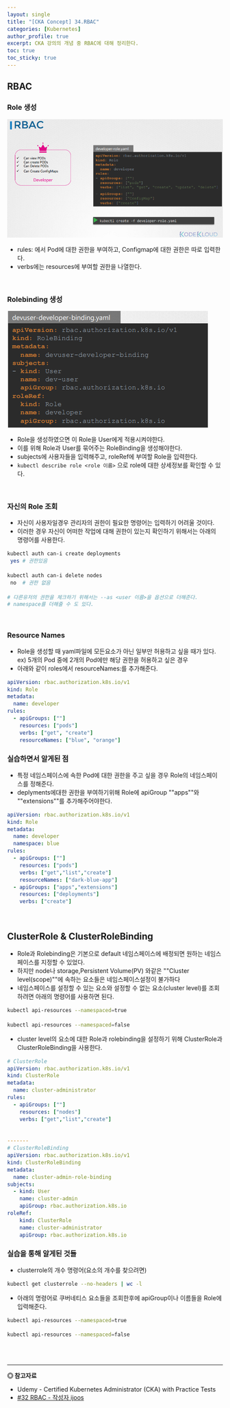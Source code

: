 ```yaml
---
layout: single
title: "[CKA Concept] 34.RBAC"
categories: [Kubernetes]
author_profile: true
excerpt: CKA 강의의 개념 중 RBAC에 대해 정리한다. 
toc: true
toc_sticky: true
---
```


## RBAC

### Role 생성

![](/assets/img/kubernetes/34_rbac_1.png)

- rules: 에서 Pod에 대한 권한을 부여하고, Configmap에 대한 권한은 따로 입력한다.
- verbs에는 resources에 부여할 권한을 나열한다.


<br>

### Rolebinding 생성

![](/assets/img/kubernetes/34_rbac_2.png)

- Role을 생성하였으면 이 Role을 User에게 적용시켜야한다.
- 이를 위해 Role과 User를 묶어주는 RoleBinding을 생성해야한다.
- subjects에 사용자들을 입력해주고, roleRef에 부여할 Role을 입력한다.
- ```kubectl describe role <role 이름>``` 으로 role에 대한 상세정보를 확인할 수 있다.

<br>

### 자신의 Role 조회

- 자신이 사용자일경우 관리자의 권한이 필요한 명령어는 입력하기 어려울 것이다.
- 이러한 경우 자신이 어떠한 작업에 대해 권한이 있는지 확인하기 위해서는 아래의 명령어를 사용한다.

```bash
kubectl auth can-i create deployments
 yes # 권한있음

kubectl auth can-i delete nodes
 no  # 권한 없음

# 다른유저의 권한을 체크하기 위해서는 --as <user 이름>을 옵션으로 더해준다.
# namespace를 더해줄 수 도 있다.
```

<br>

### Resource Names
- Role을 생성할 때 yaml파일에 모든요소가 아닌 일부만 허용하고 싶을 때가 있다.<br>
ex) 5개의 Pod 중에 2개의 Pod에만 해당 권한을 허용하고 싶은 경우
- 아래와 같이 roles에서 resourceNames:를 추가해준다.

```yaml
apiVersion: rbac.authorization.k8s.io/v1
kind: Role
metadata:
  name: developer
rules:
  - apiGroups: [""]
    resources: ["pods"]
    verbs: ["get", "create"]
    resourceNames: ["blue", "orange"]

```

### 실습하면서 알게된 점
- 특정 네임스페이스에 속한 Pod에 대한 권한을 주고 싶을 경우 Role의 네임스페이스를 정해준다.
- deplyments에대한 권한을 부여하기위해 Role에 apiGroup ""apps""와 ""extensions""를 추가해주어야한다.

```yaml
apiVersion: rbac.authorization.k8s.io/v1
kind: Role
metadata:
  name: developer
  namespace: blue
rules:
  - apiGroups: [""]
    resources: ["pods"]
    verbs: ["get","list","create"]
    resourceNames: ["dark-blue-app"]
  - apiGroups: ["apps","extensions"]
    resources: ["deployments"]
    verbs: ["create"]
```

<br>

## ClusterRole & ClusterRoleBinding
- Role과 Rolebinding은 기본으로 default 네임스페이스에 배정되면 원하는 네임스페이스를 지정할 수 있었다.
- 하지만 node나 storage,Persistent Volume(PV) 와같은 ""Cluster level(scope)""에 속하는 요소들은 네임스페이스설정이 불가하다
- 네임스페이스를 설정할 수 있는 요소와 설정할 수 없는 요소(cluster level)를 조회하려면 아래의 명령어를 사용하면 된다.

```bash
kubectl api-resources --namespaced=true

kubectl api-resources --namespaced=false
```

- cluster level의 요소에 대한 Role과 rolebinding을 설정하기 위해 ClusterRole과 ClusterRoleBinding을 사용한다.


```yaml
# ClusterRole
apiVersion: rbac.authorization.k8s.io/v1
kind: ClusterRole
metadata:
  name: cluster-administrator
rules:
  - apiGroups: [""]
    resources: ["nodes"]
    verbs: ["get","list","create"]


-------
# ClusterRoleBinding
apiVersion: rbac.authorization.k8s.io/v1
kind: ClusterRoleBinding
metadata:
  name: cluster-admin-role-binding
subjects:
  - kind: User
    name: cluster-admin
    apiGroup: rbac.authorization.k8s.io
roleRef:
    kind: ClusterRole
    name: cluster-administrator
    apiGroup: rbac.authorization.k8s.io

```

### 실습을 통해 알게된 것들

- clusterrole의 개수 명령어(요소의 개수를 찾으려면)

```bash
kubectl get clusterrole --no-headers | wc -l
```

- 아래의 명령어로 쿠버네티스 요소들을 조회한후에 apiGroup이나 이름들을 Role에 입력해준다.

```bash
kubectl api-resources --namespaced=true

kubectl api-resources --namespaced=false
```

<br>
<br>


------------------
**◎ 참고자료**

- Udemy - Certified Kubernetes Administrator (CKA) with Practice Tests
- [#32 RBAC - 작성자 ijoos](https://blog.naver.com/ijoos/222171751663)